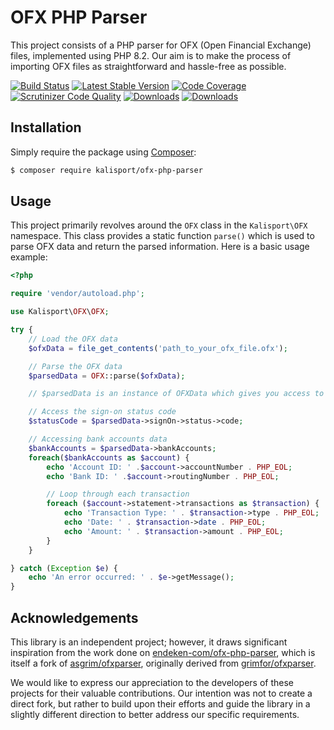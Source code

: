 # OFX PHP Parser
This project consists of a PHP parser for OFX (Open Financial Exchange) files, implemented using PHP 8.2. Our aim is to make the process of importing OFX files as straightforward and hassle-free as possible.

[![Build Status](https://scrutinizer-ci.com/g/kalisport-com/ofx-php-parser/badges/build.png?b=main)](https://scrutinizer-ci.com/g/kalisport-com/ofx-php-parser/build-status/main)
[![Latest Stable Version](https://img.shields.io/github/v/release/kalisport-com/ofx-php-parser.svg)](https://packagist.org/packages/kalisport/ofx-php-parser)
[![Code Coverage](https://scrutinizer-ci.com/g/kalisport-com/ofx-php-parser/badges/coverage.png?b=main)](https://scrutinizer-ci.com/g/kalisport/ofx-php-parser/?branch=master)
[![Scrutinizer Code Quality](https://scrutinizer-ci.com/g/kalisport-com/ofx-php-parser/badges/quality-score.png?b=main)](https://scrutinizer-ci.com/g/kalisport/ofx-php-parser/?branch=master)
[![Downloads](https://img.shields.io/packagist/dt/kalisport/ofx-php-parser.svg)](https://packagist.org/packages/kalisport/ofx-php-parser)
[![Downloads](https://img.shields.io/badge/license-MIT-brightgreen.svg)](./LICENSE)


## Installation
Simply require the package using [Composer](https://getcomposer.org/):

```bash
$ composer require kalisport/ofx-php-parser
```

## Usage
This project primarily revolves around the `OFX` class in the `Kalisport\OFX` namespace. This class provides a static function `parse()` which is used to parse OFX data and return the parsed information. Here is a basic usage example:
```php
<?php

require 'vendor/autoload.php';

use Kalisport\OFX\OFX;

try {
    // Load the OFX data
    $ofxData = file_get_contents('path_to_your_ofx_file.ofx');

    // Parse the OFX data
    $parsedData = OFX::parse($ofxData);

    // $parsedData is an instance of OFXData which gives you access to all parsed data

    // Access the sign-on status code
    $statusCode = $parsedData->signOn->status->code;

    // Accessing bank accounts data
    $bankAccounts = $parsedData->bankAccounts;
    foreach($bankAccounts as $account) {
        echo 'Account ID: ' .$account->accountNumber . PHP_EOL;
        echo 'Bank ID: ' .$account->routingNumber . PHP_EOL;

        // Loop through each transaction
        foreach ($account->statement->transactions as $transaction) {
            echo 'Transaction Type: ' . $transaction->type . PHP_EOL;
            echo 'Date: ' . $transaction->date . PHP_EOL;
            echo 'Amount: ' . $transaction->amount . PHP_EOL;
        }
    }

} catch (Exception $e) {
    echo 'An error occurred: ' . $e->getMessage();
}
```

## Acknowledgements

This library is an independent project; however, it draws significant inspiration from the work done on [endeken-com/ofx-php-parser](https://github.com/endeken-com/ofx-php-parser), which is itself a fork of [asgrim/ofxparser](https://github.com/asgrim/ofxparser), originally derived from [grimfor/ofxparser](https://github.com/grimfor/ofxparser).

We would like to express our appreciation to the developers of these projects for their valuable contributions. Our intention was not to create a direct fork, but rather to build upon their efforts and guide the library in a slightly different direction to better address our specific requirements.